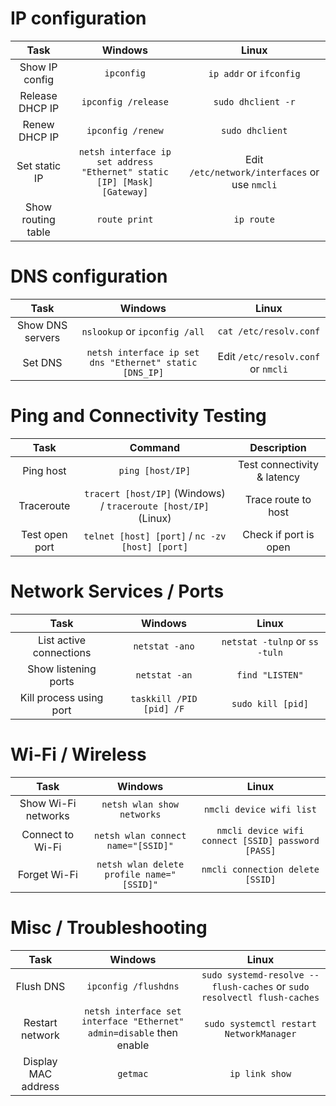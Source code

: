 
# IP configuration

|        Task        |                                 Windows                                  |                     Linux                     |
| :----------------: | :----------------------------------------------------------------------: | :-------------------------------------------: |
|   Show IP config   |                                `ipconfig`                                |            `ip addr` or `ifconfig`            |
|  Release DHCP IP   |                           `ipconfig /release`                            |              `sudo dhclient -r`               |
|   Renew DHCP IP    |                            `ipconfig /renew`                             |                `sudo dhclient`                |
|   Set static IP    | `netsh interface ip set address "Ethernet" static [IP] [Mask] [Gateway]` | Edit `/etc/network/interfaces` or use `nmcli` |
| Show routing table |                              `route print`                               |                  `ip route`                   |

# DNS configuration

|       Task       |                         Windows                         |               Linux                |
| :--------------: | :-----------------------------------------------------: | :--------------------------------: |
| Show DNS servers |              `nslookup` or `ipconfig /all`              |       `cat /etc/resolv.conf`       |
|     Set DNS      | `netsh interface ip set dns "Ethernet" static [DNS_IP]` | Edit `/etc/resolv.conf` or `nmcli` |

# Ping and Connectivity Testing

|      Task      |                            Command                             |         Description         |
| :------------: | :------------------------------------------------------------: | :-------------------------: |
|   Ping host    |                        `ping [host/IP]`                        | Test connectivity & latency |
|   Traceroute   | `tracert [host/IP]` (Windows) / `traceroute [host/IP]` (Linux) |     Trace route to host     |
| Test open port |        `telnet [host] [port]` / `nc -zv [host] [port]`         |    Check if port is open    |

# Network Services / Ports

|          Task           |         Windows          |             Linux              |
| :---------------------: | :----------------------: | :----------------------------: |
| List active connections |      `netstat -ano`      | `netstat -tulnp` or `ss -tuln` |
|  Show listening ports   |      `netstat -an`       |        `find "LISTEN"`         |
| Kill process using port | `taskkill /PID [pid] /F` |       `sudo kill [pid]`        |

# Wi-Fi / Wireless

|        Task         |                  Windows                  |                       Linux                        |
| :-----------------: | :---------------------------------------: | :------------------------------------------------: |
| Show Wi-Fi networks |        `netsh wlan show networks`         |              `nmcli device wifi list`              |
|  Connect to Wi-Fi   |    `netsh wlan connect name="[SSID]"`     | `nmcli device wifi connect [SSID] password [PASS]` |
|    Forget Wi-Fi     | `netsh wlan delete profile name="[SSID]"` |          `nmcli connection delete [SSID]`          |

# Misc / Troubleshooting

|        Task         |                               Windows                                |                                  Linux                                  |
| :-----------------: | :------------------------------------------------------------------: | :---------------------------------------------------------------------: |
|      Flush DNS      |                         `ipconfig /flushdns`                         | `sudo systemd-resolve --flush-caches` or `sudo resolvectl flush-caches` |
|   Restart network   | `netsh interface set interface "Ethernet" admin=disable` then enable |                 `sudo systemctl restart NetworkManager`                 |
| Display MAC address |                               `getmac`                               |                             `ip link show`                              |

